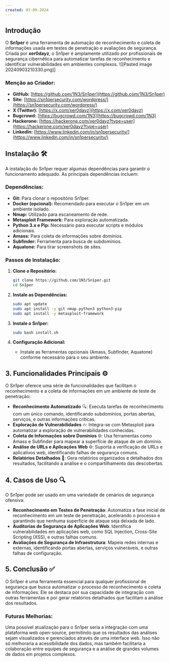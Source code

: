 ```yaml
---
created: 03-09-2024
---
```

## **Introdução**
O **Sn1per** é uma ferramenta de automação de reconhecimento e coleta de informações usada em testes de penetração e avaliações de segurança. Criada por **xer0dayz**, o Sn1per é amplamente utilizado por profissionais de segurança cibernética para automatizar tarefas de reconhecimento e identificar vulnerabilidades em ambientes complexos.
![[Pasted image 20240903210330.png]]
### **Menção ao Criador:**
- **GitHub:** [https://github.com/1N3/Sn1per](https://github.com/1N3/Sn1per)
- **Site:** [https://sn1persecurity.com/wordpress/](https://sn1persecurity.com/wordpress/)
- **X (Twitter):** [https://x.com/xer0dayz](https://x.com/xer0dayz)
- **Bugcrowd:** [https://bugcrowd.com/1N3](https://bugcrowd.com/1N3)
- **Hackerone:** [https://hackerone.com/xer0dayz?type=user](https://hackerone.com/xer0dayz?type=user)
- **LinkedIn:** [https://www.linkedin.com/in/sn1persecurity/](https://www.linkedin.com/in/sn1persecurity/)

## **Instalação** 🛠️
A instalação do Sn1per requer algumas dependências para garantir o funcionamento adequado. As principais dependências incluem:

### **Dependências:**
- **Git:** Para clonar o repositório Sn1per.
- **Docker (opcional):** Recomendado para executar o Sn1per em um ambiente isolado.
- **Nmap:** Utilizado para escaneamento de rede.
- **Metasploit Framework:** Para exploração automatizada.
- **Python 3.x e Pip:** Necessário para executar scripts e módulos adicionais.
- **Amass:** Para coleta de informações sobre domínios.
- **Subfinder:** Ferramenta para busca de subdomínios.
- **Aquatone:** Para tirar screenshots de sites.

### **Passos de Instalação:**
1. **Clone o Repositório:**
   ```bash
   git clone https://github.com/1N3/Sn1per.git
   cd Sn1per
   ```

2. **Instale as Dependências:**
   ```bash
   sudo apt update
   sudo apt install -y git nmap python3 python3-pip
   sudo apt install -y metasploit-framework
   ```

3. **Instale o Sn1per:**
   ```bash
   sudo bash install.sh
   ```

4. **Configuração Adicional:**
   - Instale as ferramentas opcionais (Amass, Subfinder, Aquatone) conforme necessário para o seu ambiente.

## **3. Funcionalidades Principais** ⚙️
O Sn1per oferece uma série de funcionalidades que facilitam o reconhecimento e a coleta de informações em um ambiente de teste de penetração:

- **Reconhecimento Automatizado** 🔍: Executa tarefas de reconhecimento com um único comando, identificando subdomínios, portas abertas, serviços, e outras informações críticas.
- **Exploração de Vulnerabilidades** 🔥: Integra-se com Metasploit para automatizar a exploração de vulnerabilidades conhecidas.
- **Coleta de Informações sobre Domínios** 🌐: Usa ferramentas como Amass e Subfinder para mapear a superfície de ataque de um domínio.
- **Análise de URLs e Aplicações Web** 🌐: Suporta a verificação de URLs e aplicativos web, identificando falhas de segurança comuns.
- **Relatórios Detalhados** 📄: Gera relatórios organizados e detalhados dos resultados, facilitando a análise e o compartilhamento das descobertas.

## **4. Casos de Uso** 🔍
O Sn1per pode ser usado em uma variedade de cenários de segurança ofensiva:

- **Reconhecimento em Testes de Penetração**: Automatiza a fase inicial de reconhecimento em um teste de penetração, acelerando o processo e garantindo que nenhuma superfície de ataque seja deixada de lado.
- **Auditorias de Segurança de Aplicações Web**: Identifica vulnerabilidades em aplicações web, como SQL Injection, Cross-Site Scripting (XSS), e outras falhas comuns.
- **Avaliações de Segurança de Infraestrutura**: Mapeia redes internas e externas, identificando portas abertas, serviços vulneráveis, e outras falhas de configuração.

## **5. Conclusão** ✅
O Sn1per é uma ferramenta essencial para qualquer profissional de segurança que busca automatizar o processo de reconhecimento e coleta de informações. Ele se destaca por sua capacidade de integração com outras ferramentas e por gerar relatórios detalhados que facilitam a análise dos resultados.

### **Futuras Melhorias:**
Uma possível atualização para o Sn1per seria a integração com uma plataforma web open-source, permitindo que os resultados das análises sejam visualizados e gerenciados através de uma interface web. Isso não só melhoraria a acessibilidade dos dados, mas também facilitaria a colaboração entre equipes de segurança e a análise de grandes volumes de dados em projetos complexos.
